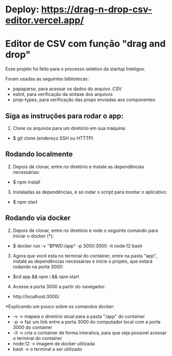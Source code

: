 # Deploy: https://drag-n-drop-csv-editor.vercel.app/

# Editor de CSV com função "drag and drop"

Esse projeto foi feito para o processo seletivo da startup Inteligov.

Foram usadas as seguintes bibliotecas:

- papaparse, para acessar os dados do arquivo .CSV
- eslint, para verificação da sintaxe dos arquivos
- prop-types, para verificação das props enviadas aos componentes

## Siga as instruções para rodar o app:

1. Clone os arquivos para um diretório em sua máquina:
- $ git clone (endereço SSH ou HTTTP)

## Rodando localmente

2. Depois de clonar, entre no diretório e instale as dependências necessárias:
- $ npm install

3. Instaladas as dependências, é só rodar o script para montar o aplicativo:
- $ npm start

## Rodando via docker

2. Depois de clonar, entre no diretório e rode o seguinte comando para iniciar o docker (*):
- $ docker run -v "$PWD:/app" -p 3000:3000 -it node:12 bash

3. Agora que você esta no terminal do container, entre na pasta "app", instale as dependências necessárias e inicie o projeto, que estará rodando na porta 3000:
- $cd app && npm i && npm start

4. Acesse a porta 3000 a partir do navegador:
- http://localhost:3000/


*Explicando um pouco sobre os comandos docker:
- -v -> mapeia o diretório atual para a pasta "/app" do container
- -p -> faz um link entre a porta 3000 do computador local com a porta 3000 do container
- -it -> cria o container de forma interativa, para que seja possível acessar o terminal do container
- node:12 -> imagem de docker utilizada
- bash -> o terminal a ser utilizado
